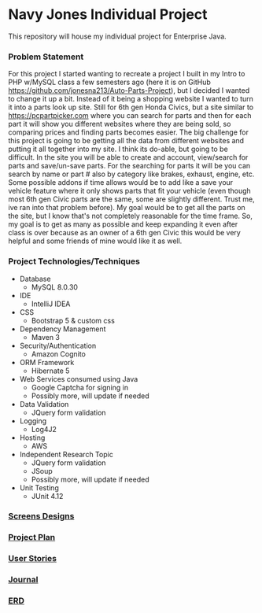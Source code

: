 # Navy Jones Individual Project

This repository will house my individual project for Enterprise Java.

### Problem Statement
For this project I started wanting to recreate a project I built in my Intro to PHP w/MySQL class a few semesters
ago (here it is on GitHub https://github.com/jonesna213/Auto-Parts-Project), but I decided I wanted to change it up a bit. 
Instead of it being a shopping website I wanted to turn it into a parts look up site. Still for 6th gen Honda 
Civics, but a site similar to https://pcpartpicker.com where you can search for parts and then for each part 
it will show you different websites where they are being sold, so comparing prices and finding parts becomes 
easier. The big challenge for this project is going to be getting all the data from different websites and putting
it all together into my site. I think its do-able, but going to be difficult. In the site you will be able to
create and account, view/search for parts and save/un-save parts. For the searching for parts it will be you 
can search by name or part # also by category like brakes, exhaust, engine, etc. Some possible addons if time allows
would be to add like a save your vehicle feature where it only shows parts that fit your vehicle (even though
most 6th gen Civic parts are the same, some are slightly different. Trust me, ive ran into that problem before). 
My goal would be to get all the parts on the site, but I know that's not completely reasonable for the time frame.
So, my goal is to get as many as possible and keep expanding it even after class is over because as an owner of a
6th gen Civic this would be very helpful and some friends of mine would like it as well.

### Project Technologies/Techniques
 * Database
   * MySQL 8.0.30
 * IDE
   * IntelliJ IDEA
 * CSS
   * Bootstrap 5 & custom css
 * Dependency Management
   * Maven 3
 * Security/Authentication
   * Amazon Cognito
 * ORM Framework
   * Hibernate 5
 * Web Services consumed using Java
   * Google Captcha for signing in
   * Possibly more, will update if needed
 * Data Validation
   * JQuery form validation
 * Logging
   * Log4J2
 * Hosting
   * AWS
 * Independent Research Topic
   * JQuery form validation
   * JSoup
   * Possibly more, will update if needed
 * Unit Testing
   * JUnit 4.12

### [Screens Designs](DesignDocuments/ScreenDesign.md)
### [Project Plan](DesignDocuments/ProjectPlan.md)
### [User Stories](DesignDocuments/UserStories.md)
### [Journal](Journal.md)
### [ERD](DesignDocuments/ERD.md)